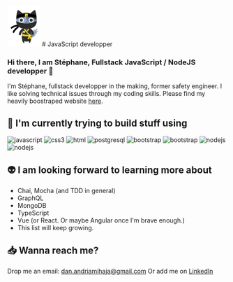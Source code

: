 <img src="https://github.com/Dananando/Dananando/blob/main/img/cover.png" width="15%" height="15%">
# JavaScript developper

### Hi there, I am Stéphane, Fullstack JavaScript / NodeJS developper 👋

I'm Stéphane, fullstack developper in the making, former safety engineer.
I like solving technical issues through my coding skills.
Please find my heavily boostraped website [here](https://dananando.github.io/startbootstrap-freelancer/).

## :mage: I'm currently trying to build stuff using

<img src="https://img.shields.io/badge/JavaScript-F7DF1E?style=for-the-badge&logo=javascript&logoColor=black" alt="javascript" title="JavaScript" width="25" height="25" />

<img src="https://img.shields.io/badge/CSS3-1572B6?style=for-the-badge&logo=css3&logoColor=white" alt="css3" title="css" width="25" height="25" />
<img src="https://img.shields.io/badge/HTML5-E34F26?style=for-the-badge&logo=html5&logoColor=white" alt="html" title="html" width="25" height="25" />

<img src="https://img.shields.io/badge/PostgreSQL-316192?style=for-the-badge&logo=postgresql&logoColor=white" alt="postgresql" title="postgresql" width="25" height="25" />

<img src="https://img.shields.io/badge/Bootstrap-563D7C?style=for-the-badge&logo=bootstrap&logoColor=white" alt="bootstrap" title="bootstrap" width="25" height="25" />
<img src="https://img.shields.io/badge/Insomnia-5849be?style=for-the-badge&logo=Insomnia&logoColor=white" alt="bootstrap" title="bootstrap" width="25" height="25" />

<img src="https://img.shields.io/badge/Node.js-339933?style=for-the-badge&logo=nodedotjs&logoColor=white" alt="nodejs" title = "nodejs" width="25" height="25" />
<img src="https://img.shields.io/badge/Express.js-000000?style=for-the-badge&logo=express&logoColor=white
" alt="nodejs" title = "nodejs" width="25" height="25" />

## :alien: I am looking forward to learning more about
- Chai, Mocha (and TDD in general)
- GraphQL
- MongoDB
- TypeScript
- Vue (or React. Or maybe Angular once I'm brave enough.)
- This list will keep growing.

## :inbox_tray: Wanna reach me?
Drop me an email: dan.andriamihaja@gmail.com
Or add me on [LinkedIn](https://www.linkedin.com/in/sandriamihaja/)



<!--
**Dananando/Dananando** is a ✨ _special_ ✨ repository because its `README.md` (this file) appears on your GitHub profile.

Here are some ideas to get you started:

- 🔭 I’m currently working on ...
- 🌱 I’m currently learning ...
- 👯 I’m looking to collaborate on ...
- 🤔 I’m looking for help with ...
- 💬 Ask me about ...
- 📫 How to reach me: ...
- 😄 Pronouns: ...
- ⚡ Fun fact: ...
-->
